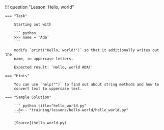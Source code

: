 !!! question "Lesson: Hello, world"

    === "Task"

        Starting out with

        ``` python
        >>> name = 'Ada'
        ```

        modify `print("Hello, world!")` so that it additionally writes out the
        name, in uppercase letters.

        Expected result: `Hello, world ADA!'

    === "Hints"

        You can use `help("")` to find out about string methods and how to
        convert text to uppercase text.

    === "Sample Solution"

        ``` python title="hello_world.py"
        --8<-- "training/lessons/hello-world/hello_world.py"
        ```

        [Source](hello_world.py)
